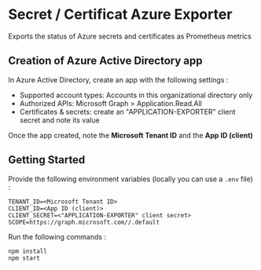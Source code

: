 # Secret / Certificat Azure Exporter

Exports the status of Azure secrets and certificates as Prometheus metrics

## Creation of Azure Active Directory app

In Azure Active Directory, create an app with the following settings :
- Supported account types: Accounts in this organizational directory only
- Authorized APIs: Microsoft Graph > Application.Read.All
- Certificates & secrets: create an "APPLICATION-EXPORTER" client secret and note its value

Once the app created, note the **Microsoft Tenant ID** and the **App ID (client)**

## Getting Started

Provide the following environment variables (locally you can use a `.env` file) :

```
TENANT_ID=<Microsoft Tenant ID>
CLIENT_ID=<App ID (client)>
CLIENT_SECRET=<"APPLICATION-EXPORTER" client secret>
SCOPE=https://graph.microsoft.com//.default
```

Run the following commands :

```
npm install
npm start
```

